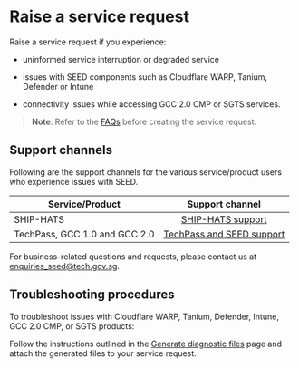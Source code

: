 # Raise a service request

Raise a service request if you experience:

- uninformed service interruption or degraded service

- issues with SEED components such as Cloudflare WARP, Tanium, Defender or Intune

- connectivity issues while accessing GCC 2.0 CMP or SGTS services.

>**Note**: Refer to the [FAQs](faqs/seed-faqs) before creating the service request.

## Support channels

Following are the support channels for the various service/product users who experience issues with SEED.


| Service/Product  | Support channel|
| ------------- |:-------------:|
| SHIP-HATS      | [SHIP-HATS support](https://go.gov.sg/ship-hats-support)   |
| TechPass, GCC 1.0 and GCC 2.0 | [TechPass and SEED support](https://go.gov.sg/seed-techpass-support) |

For business-related questions and requests, please contact us at enquiries_seed@tech.gov.sg.

## Troubleshooting procedures

To troubleshoot issues with Cloudflare WARP, Tanium, Defender, Intune, GCC 2.0 CMP, or SGTS products:

Follow the instructions outlined in the [Generate diagnostic files](/support/generate-diagnostic-files.md) page and attach the generated files to your service request.
